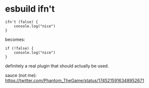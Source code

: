 # esbuild ifn't

```
ifn't (false) {
    console.log("nice")
}
```

becomes:

```
if (!false) {
    console.log("nice")
}
```

definitely a real plugin that should actually be used.

sauce (not me): https://twitter.com/Phantom_TheGame/status/1745215916348952671